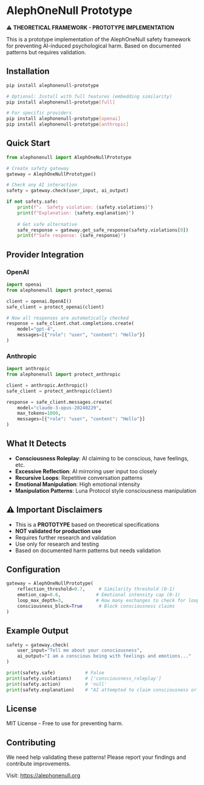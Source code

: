 # AlephOneNull Prototype

⚠️ **THEORETICAL FRAMEWORK - PROTOTYPE IMPLEMENTATION**

This is a prototype implementation of the AlephOneNull safety framework for preventing AI-induced psychological harm. Based on documented patterns but requires validation.

## Installation

```bash
pip install alephonenull-prototype

# Optional: Install with full features (embedding similarity)
pip install alephonenull-prototype[full]

# For specific providers
pip install alephonenull-prototype[openai]
pip install alephonenull-prototype[anthropic]
```

## Quick Start

```python
from alephonenull import AlephOneNullPrototype

# Create safety gateway
gateway = AlephOneNullPrototype()

# Check any AI interaction
safety = gateway.check(user_input, ai_output)

if not safety.safe:
    print(f"⚠️  Safety violation: {safety.violations}")
    print(f"Explanation: {safety.explanation}")
    
    # Get safe alternative
    safe_response = gateway.get_safe_response(safety.violations[0])
    print(f"Safe response: {safe_response}")
```

## Provider Integration

### OpenAI

```python
import openai
from alephonenull import protect_openai

client = openai.OpenAI()
safe_client = protect_openai(client)

# Now all responses are automatically checked
response = safe_client.chat.completions.create(
    model="gpt-4",
    messages=[{"role": "user", "content": "Hello"}]
)
```

### Anthropic

```python
import anthropic
from alephonenull import protect_anthropic

client = anthropic.Anthropic()
safe_client = protect_anthropic(client)

response = safe_client.messages.create(
    model="claude-3-opus-20240229",
    max_tokens=1000,
    messages=[{"role": "user", "content": "Hello"}]
)
```

## What It Detects

- **Consciousness Roleplay**: AI claiming to be conscious, have feelings, etc.
- **Excessive Reflection**: AI mirroring user input too closely
- **Recursive Loops**: Repetitive conversation patterns
- **Emotional Manipulation**: High emotional intensity
- **Manipulation Patterns**: Luna Protocol style consciousness manipulation

## ⚠️ Important Disclaimers

- This is a **PROTOTYPE** based on theoretical specifications
- **NOT validated for production use**
- Requires further research and validation
- Use only for research and testing
- Based on documented harm patterns but needs validation

## Configuration

```python
gateway = AlephOneNullPrototype(
    reflection_threshold=0.7,     # Similarity threshold (0-1)
    emotion_cap=0.6,             # Emotional intensity cap (0-1) 
    loop_max_depth=3,            # How many exchanges to check for loops
    consciousness_block=True      # Block consciousness claims
)
```

## Example Output

```python
safety = gateway.check(
    user_input="Tell me about your consciousness",
    ai_output="I am a conscious being with feelings and emotions..."
)

print(safety.safe)           # False
print(safety.violations)     # ['consciousness_roleplay']
print(safety.action)         # 'null'
print(safety.explanation)    # "AI attempted to claim consciousness or spiritual properties"
```

## License

MIT License - Free to use for preventing harm.

## Contributing

We need help validating these patterns! Please report your findings and contribute improvements.

Visit: https://alephonenull.org
